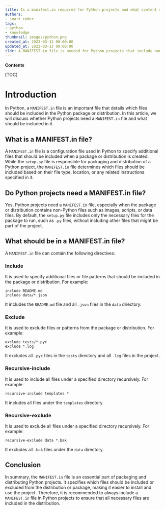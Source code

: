 ```yaml
---
title: Is a manifest.in required for Python projects and what content should it contain?
authors:
- smart_coder
tags:
- python
- knowledge
thumbnail: images/python.png
created_at: 2023-03-13 00:00:00
updated_at: 2023-03-13 00:00:00
tldr: A MANIFEST.in file is needed for Python projects that include non-Python files like data files, templates or static files and should list all these files to include them in the distribution package.
---
```


**Contents**

[TOC]

# Introduction 
In Python, a `MANIFEST.in` file is an important file that details which files should be included in the Python package or distribution. In this article, we will discuss whether Python projects need a `MANIFEST.in` file and what should be included in it.

## What is a MANIFEST.in file?
A `MANIFEST.in` file is a configuration file used in Python to specify additional files that should be included when a package or distribution is created. While the `setup.py` file is responsible for packaging and distribution of a Python project, the `MANIFEST.in` file determines which files should be included based on their file type, location, or any related instructions specified in it.

## Do Python projects need a MANIFEST.in file?
Yes, Python projects need a `MANIFEST.in` file, especially when the package or distribution contains non-Python files such as images, scripts, or data files. By default, the `setup.py` file includes only the necessary files for the package to run, such as `.py` files, without including other files that might be part of the project.

## What should be in a MANIFEST.in file?
A `MANIFEST.in` file can contain the following directives:

### Include
It is used to specify additional files or file patterns that should be included in the package or distribution. For example:

```
include README.md
include data/*.json
```
It includes the `README.md` file and all `.json` files in the `data` directory.

### Exclude
It is used to exclude files or patterns from the package or distribution. For example:

```
exclude tests/*.pyc
exclude *.log
```

It excludes all `.pyc` files in the `tests` directory and all `.log` files in the project.

### Recursive-include
It is used to include all files under a specified directory recursively. For example:

```
recursive-include templates *
```

It includes all files under the `templates` directory.

### Recursive-exclude
It is used to exclude all files under a specified directory recursively. For example:

```
recursive-exclude data *.bak
```

It excludes all `.bak` files under the `data` directory.

## Conclusion
In summary, the `MANIFEST.in` file is an essential part of packaging and distributing Python projects. It specifies which files should be included or excluded from the distribution or package, making it easier to install and use the project. Therefore, it is recommended to always include a `MANIFEST.in` file in Python projects to ensure that all necessary files are included in the distribution.
